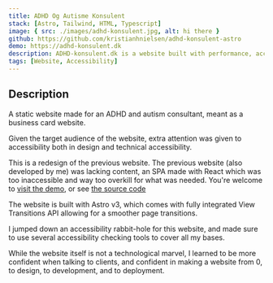 ```yaml
---
title: ADHD Og Autisme Konsulent
stack: [Astro, Tailwind, HTML, Typescript]
image: { src: ./images/adhd-konsulent.jpg, alt: hi there }
github: https://github.com/kristianhnielsen/adhd-konsulent-astro
demo: https://adhd-konsulent.dk
description: ADHD-konsulent.dk is a website built with performance, accessibility and low-maintenance in mind.
tags: [Website, Accessibility]
---
```


## Description

A static website made for an ADHD and autism consultant, meant as a business card website.

Given the target audience of the website, extra attention was given to accessibility both in design and technical accessibility.

This is a redesign of the previous website. The previous website (also developed by me) was lacking content, an SPA made with React which was too inaccessible and way too overkill for what was needed.
You're welcome to <a href="https://adhd-konsulent-v2.vercel.app/">visit the demo</a>, or see <a href="https://github.com/kristianhnielsen/adhd-konsulent-v2/">the source code</a>

The website is built with Astro v3, which comes with fully integrated View Transitions API allowing for a smoother page transitions.

I jumped down an accessibility rabbit-hole for this website, and made sure to use several accessibility checking tools to cover all my bases.

While the website itself is not a technological marvel, I learned to be more confident when talking to clients, and confident in making a website from 0, to design, to development, and to deployment.
